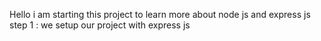 Hello i am starting this project to learn more about node js and express js
step 1 : we setup our project with express js
